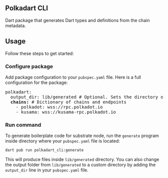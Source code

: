 ## Polkadart CLI

Dart package that generates Dart types and definitions from the chain metadata.

## Usage

Follow these steps to get started:

### Configure package

Add package configuration to your `pubspec.yaml` file. Here is a full configuration for the package:

<pre>
polkadart:
  output_dir: lib/generated # Optional. Sets the directory of generated files. Provided value should be a valid path on your system. Default: lib/generated
  <b>chains:</b> # Dictionary of chains and endpoints
    - polkadot: wss://rpc.polkadot.io
    - kusama: wss://kusama-rpc.polkadot.io
</pre>

### Run command

To generate boilerplate code for substrate node, run the `generate` program inside directory where your `pubspec.yaml` file is located:

    dart pub run polkadart_cli:generate

This will produce files inside `lib/generated` directory.
You can also change the output folder from `lib/generated` to a custom directory by adding the `output_dir` line in your `pubspec.yaml` file.
